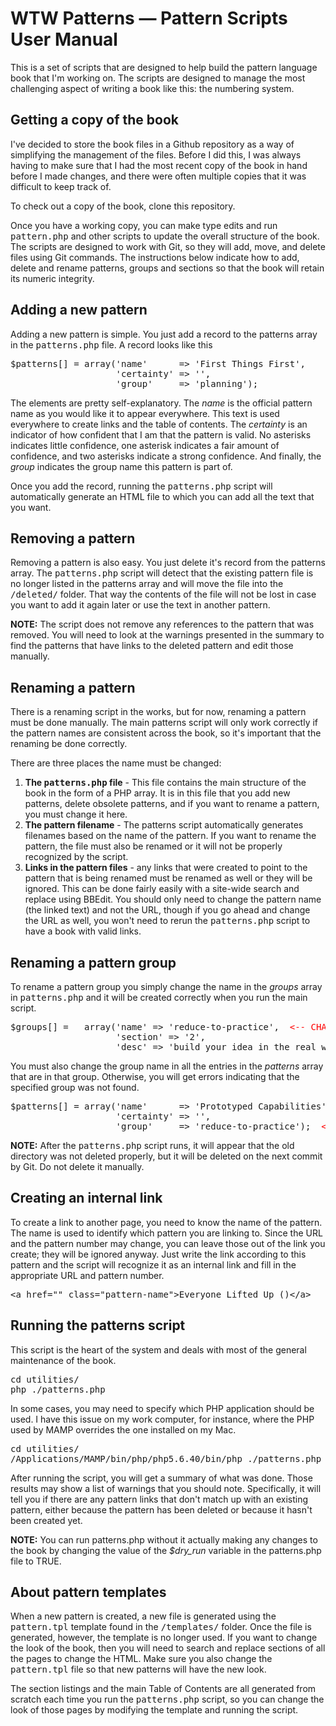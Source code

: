 # WTW Patterns — Pattern Scripts User Manual

<p>This is a set of scripts that are designed to help build the pattern language book that I'm working on. The scripts are designed to manage the most challenging aspect of writing a book like this: the numbering system.</p>


<h2>Getting a copy of the book</h2>

<p>I've decided to store the book files in a Github repository as a way of simplifying the management of the files. Before I did this, I was always having to make sure that I had the most recent copy of the book in hand before I made changes, and there were often multiple copies that it was difficult to keep track of.</p>

<p>To check out a copy of the book, clone this repository.</p>

<p>Once you have a working copy, you can make type edits and run <samp>pattern.php</samp> and other scripts to update the overall structure of the book. The scripts are designed to work with Git, so they will add, move, and delete files using Git commands. The instructions below indicate how to add, delete and rename patterns, groups and sections so that the book will retain its numeric integrity.</p>


<h2>Adding a new pattern</h2>

<p>Adding a new pattern is simple. You just add a record to the patterns array in the <samp>patterns.php</samp> file. A record looks like this</p>

<pre>
$patterns[] = array('name'      => 'First Things First',
                    'certainty' => '',
                    'group'     => 'planning');
</pre>

<p>The elements are pretty self-explanatory. The <var>name</var> is the official pattern name as you would like it to appear everywhere. This text is used everywhere to create links and the table of contents. The <var>certainty</var> is an indicator of how confident that I am that the pattern is valid. No asterisks indicates little confidence, one asterisk indicates a fair amount of confidence, and two asterisks indicate a strong confidence. And finally, the <var>group</var> indicates the group name this pattern is part of.</p>

<p>Once you add the record, running the <samp>patterns.php</samp> script will automatically generate an HTML file to which you can add all the text that you want.</p>


<!-- ********************************************************** -->

<h2>Removing a pattern</h2>

<p>Removing a pattern is also easy. You just delete it's record from the patterns array. The <samp>patterns.php</samp> script will detect that the existing pattern file is no longer listed in the patterns array and will move the file into the <samp>/deleted/</samp> folder. That way the contents of the file will not be lost in case you want to add it again later or use the text in another pattern.</p>

<p><strong>NOTE:</strong> The script does not remove any references to the pattern that was removed. You will need to look at the warnings presented in the summary to find the patterns that have links to the deleted pattern and edit those manually.</p>


<!-- ********************************************************** -->

<h2>Renaming a pattern</h2>

<p>There is a renaming script in the works, but for now, renaming a pattern must be done manually. The main patterns script will only work correctly if the pattern names are consistent across the book, so it's important that the renaming be done correctly.</p>

<p>There are three places the name must be changed:</p>

<ol>
<li><strong>The <samp>patterns.php</samp> file</strong> - This file contains the main structure of the book in the form of a PHP array. It is in this file that you add new patterns, delete obsolete patterns, and if you want to rename a pattern, you must change it here.</li>
<li><strong>The pattern filename</strong> - The patterns script automatically generates filenames based on the name of the pattern. If you want to rename the pattern, the file must also be renamed or it will not be properly recognized by the script.</li>
<li><strong>Links in the pattern files</strong> - any links that were created to point to the pattern that is being renamed must be renamed as well or they will be ignored. This can be done fairly easily with a site-wide search and replace using BBEdit. You should only need to change the pattern name (the linked text) and not the URL, though if you go ahead and change the URL as well, you won't need to rerun the <samp>patterns.php</samp> script to have a book with valid links.</li>
</ol>


<!-- ********************************************************** -->

<h2>Renaming a pattern group</h2>

<p>To rename a pattern group you simply change the name in the <var>groups</var> array in <samp>patterns.php</samp> and it will be created correctly when you run the main script.</p>

<pre>
$groups[] =   array('name' => 'reduce-to-practice',  <span style="color:#F00;">&lt;-- CHANGE HERE</span>
                    'section' => '2',
                    'desc' => 'build your idea in the real world so you can find out if it actually works;');
</pre>

<p>You must also change the group name in all the entries in the <var>patterns</var> array that are in that group. Otherwise, you will get errors indicating that the specified group was not found.</p>

<pre>
$patterns[] = array('name'      => 'Prototyped Capabilities',
                    'certainty' => '',
                    'group'     => 'reduce-to-practice');  <span style="color:#F00;">&lt;-- CHANGE HERE AS WELL</span>
</pre>

<p><strong>NOTE:</strong> After the <samp>patterns.php</samp> script runs, it will appear that the old directory was not deleted properly, but it will be deleted on the next commit by Git. Do not delete it manually.</p>


<!-- ********************************************************** -->

<h2>Creating an internal link</h2>

<p>To create a link to another page, you need to know the name of the pattern. The name is used to identify which pattern you are linking to. Since the URL and the pattern number may change, you can leave those out of the link you create; they will be ignored anyway. Just write the link according to this pattern and the script will recognize it as an internal link and fill in the appropriate URL and pattern number.</p>

<pre>
&lt;a href="" class="pattern-name"&gt;Everyone Lifted Up ()&lt;/a&gt;
</pre>


<!-- ********************************************************** -->

<h2>Running the patterns script</h2>

<p>This script is the heart of the system and deals with most of the general maintenance of the book.</p>

<pre>
cd utilities/
php ./patterns.php
</pre>

<p>In some cases, you may need to specify which PHP application should be used. I have this issue on my work computer, for instance, where the PHP used by MAMP overrides the one installed on my Mac.</p>

<pre>
cd utilities/
/Applications/MAMP/bin/php/php5.6.40/bin/php ./patterns.php
</pre>

<p>After running the script, you will get a summary of what was done. Those results may show a list of warnings that you should note. Specifically, it will tell you if there are any pattern links that don't match up with an existing pattern, either because the pattern has been deleted or because it hasn't been created yet.</p>

<p class="important"><strong>NOTE:</strong> You can run patterns.php without it actually making any changes to the book by changing the value of the <var>$dry_run</var> variable in the patterns.php file to TRUE.</p>


<!-- ********************************************************** -->

<h2>About pattern templates</h2>

<p>When a new pattern is created, a new file is generated using the <samp>pattern.tpl</samp> template found in the <samp>/templates/</samp> folder. Once the file is generated, however, the template is no longer used. If you want to change the look of the book, then you will need to search and replace sections of all the pages to change the HTML. Make sure you also change the <samp>pattern.tpl</samp> file so that new patterns will have the new look.</p>

<p>The section listings and the main Table of Contents are all generated from scratch each time you run the <samp>patterns.php</samp> script, so you can change the look of those pages by modifying the template and running the script.</p>


